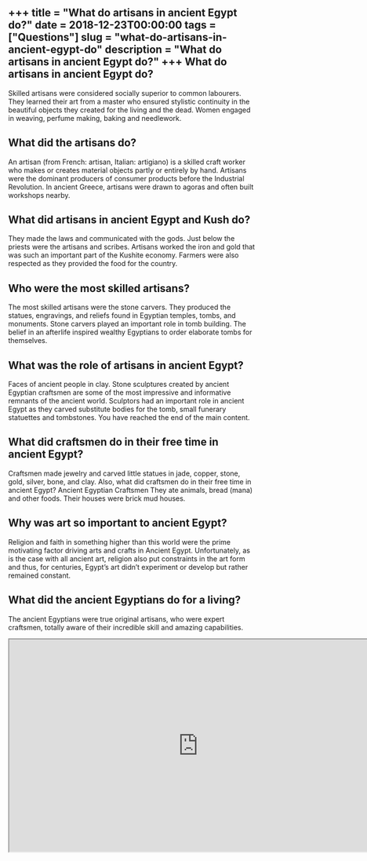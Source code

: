 +++
title = "What do artisans in ancient Egypt do?"
date = 2018-12-23T00:00:00
tags = ["Questions"]
slug = "what-do-artisans-in-ancient-egypt-do"
description = "What do artisans in ancient Egypt do?"
+++
What do artisans in ancient Egypt do?
-------------------------------------

Skilled artisans were considered socially superior to common labourers. They learned their art from a master who ensured stylistic continuity in the beautiful objects they created for the living and the dead. Women engaged in weaving, perfume making, baking and needlework.

What did the artisans do?
-------------------------

An artisan (from French: artisan, Italian: artigiano) is a skilled craft worker who makes or creates material objects partly or entirely by hand. Artisans were the dominant producers of consumer products before the Industrial Revolution. In ancient Greece, artisans were drawn to agoras and often built workshops nearby.

What did artisans in ancient Egypt and Kush do?
-----------------------------------------------

They made the laws and communicated with the gods. Just below the priests were the artisans and scribes. Artisans worked the iron and gold that was such an important part of the Kushite economy. Farmers were also respected as they provided the food for the country.

Who were the most skilled artisans?
-----------------------------------

The most skilled artisans were the stone carvers. They produced the statues, engravings, and reliefs found in Egyptian temples, tombs, and monuments. Stone carvers played an important role in tomb building. The belief in an afterlife inspired wealthy Egyptians to order elaborate tombs for themselves.

What was the role of artisans in ancient Egypt?
-----------------------------------------------

Faces of ancient people in clay. Stone sculptures created by ancient Egyptian craftsmen are some of the most impressive and informative remnants of the ancient world. Sculptors had an important role in ancient Egypt as they carved substitute bodies for the tomb, small funerary statuettes and tombstones. You have reached the end of the main content.

What did craftsmen do in their free time in ancient Egypt?
----------------------------------------------------------

Craftsmen made jewelry and carved little statues in jade, copper, stone, gold, silver, bone, and clay. Also, what did craftsmen do in their free time in ancient Egypt? Ancient Egyptian Craftsmen They ate animals, bread (mana) and other foods. Their houses were brick mud houses.

Why was art so important to ancient Egypt?
------------------------------------------

Religion and faith in something higher than this world were the prime motivating factor driving arts and crafts in Ancient Egypt. Unfortunately, as is the case with all ancient art, religion also put constraints in the art form and thus, for centuries, Egypt’s art didn’t experiment or develop but rather remained constant.

What did the ancient Egyptians do for a living?
-----------------------------------------------

The ancient Egyptians were true original artisans, who were expert craftsmen, totally aware of their incredible skill and amazing capabilities.

<iframe allow="accelerometer; autoplay; clipboard-write; encrypted-media; gyroscope; picture-in-picture" allowfullscreen="" class="__youtube_prefs__  epyt-is-override  no-lazyload" data-no-lazy="1" data-origheight="433" data-origwidth="770" data-skipgform_ajax_framebjll="" height="433" id="_ytid_71951" loading="lazy" src="https://www.youtube.com/embed/mJjfmA5JqyE?enablejsapi=1&autoplay=0&cc_load_policy=0&cc_lang_pref=&iv_load_policy=1&loop=0&modestbranding=0&rel=1&fs=1&playsinline=0&autohide=2&theme=dark&color=red&controls=1&" title="YouTube player" width="770"></iframe>
